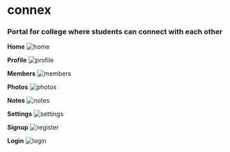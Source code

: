 # connex
### Portal for college where students can connect with each other

**Home**
![home](https://user-images.githubusercontent.com/18662067/99783203-23980a00-2b40-11eb-8546-30dd9e942dfa.png)

**Profile**
![profile](https://user-images.githubusercontent.com/18662067/99783369-5a6e2000-2b40-11eb-9a4a-49fc29807ea0.png)

**Members**
![members](https://user-images.githubusercontent.com/18662067/99783401-64901e80-2b40-11eb-91d7-203cbddbc990.png)

**Photos**
![photos](https://user-images.githubusercontent.com/18662067/99802808-58b35500-2b5e-11eb-9b17-b81bc6f84296.png)

**Notes**
![notes](https://user-images.githubusercontent.com/18662067/99783485-7b367580-2b40-11eb-89c8-866512fc3904.png)

**Settings**
![settings](https://user-images.githubusercontent.com/18662067/99783509-838eb080-2b40-11eb-8e24-0ce968c0afe0.png)

**Signup**
![register](https://user-images.githubusercontent.com/18662067/99783558-90130900-2b40-11eb-8df6-7a7da0f6d6c0.png)

**Login**
![login](https://user-images.githubusercontent.com/18662067/99783654-b042c800-2b40-11eb-80c7-27198b7aeef5.png)

